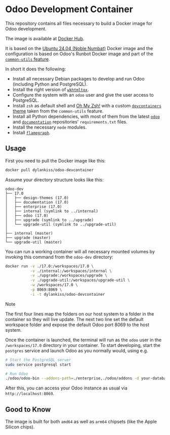 # Odoo Development Container

This repository contains all files necessary to build a Docker image for Odoo development.

The image is available at [Docker Hub](https://hub.docker.com/r/dylankiss/odoo-devcontainer).

It is based on the [Ubuntu 24.04 (Noble Numbat)](https://hub.docker.com/_/ubuntu) Docker image and the configuration is based on Odoo's Runbot Docker image and part of the [`common-utils` feature](https://github.com/devcontainers/features/tree/main/src/common-utils).

In short it does the following:
- Install all necessary Debian packages to develop and run Odoo (including Python and PostgreSQL).
- Install the right version of [`wkhtmltox`](https://github.com/wkhtmltopdf/packaging/releases).
- Configure the system with an `odoo` user and give the user access to PostgreSQL.
- Install `zsh` as default shell and [Oh My Zsh!](https://ohmyz.sh/) with a custom [`devcontainers` theme](https://github.com/devcontainers/features/blob/main/src/common-utils/scripts/devcontainers.zsh-theme) taken from the `common-utils` feature.
- Install all Python dependencies, with most of them from the latest [`odoo`](https://github.com/odoo/odoo) and [`documentation`](https://github.com/odoo/documentation) repositories' `requirements.txt` files.
- Install the necessary `node` modules.
- Install [`flamegraph`](https://github.com/brendangregg/FlameGraph).

## Usage

First you need to pull the Docker image like this:

```sh
docker pull dylankiss/odoo-devcontainer
```

Assume your directory structure looks like this:

```
odoo-dev
├── 17.0
│   ├── design-themes (17.0)
│   ├── documentation (17.0)
│   ├── enterprise (17.0)
│   ├── internal (symlink to ../internal)
│   ├── odoo (17.0)
│   ├── upgrade (symlink to ../upgrade)
│   └── upgrade-util (symlink to ../upgrade-util)
│
├── internal (master)
├── upgrade (master)
└── upgrade-util (master)
```

You can run a working container will all necessary mounted volumes by invoking this command from the `odoo-dev` directory:

```sh
docker run -v ./17.0:/workspaces/17.0 \
           -v ./internal:/workspaces/internal \
           -v ./upgrade:/workspaces/upgrade \
           -v ./upgrade-util:/workspaces/upgrade-util \
           -w /workspaces/17.0 \
           -p 8069:8069 \
           -i -t dylankiss/odoo-devcontainer
```
> [!NOTE]
> The first four lines map the folders on our host system to a folder in the container so they will live update. The next two line set the default workspace folder and expose the default Odoo port 8069 to the host system.

Once the container is launched, the terminal will run as the `odoo` user in the `/workspaces/17.0` directory in your container. To start developing, start the `postgres` service and launch Odoo as you normally would, using e.g.

```sh
# Start the PostgreSQL server
sudo service postgresql start

# Run Odoo
./odoo/odoo-bin --addons-path=./enterprise,./odoo/addons -d your-database -i base
```

After this, you can access your Odoo instance as usual via `http://localhost:8069`.

## Good to Know

The image is built for both `amd64` as well as `arm64` chipsets (like the Apple Silicon chips).
